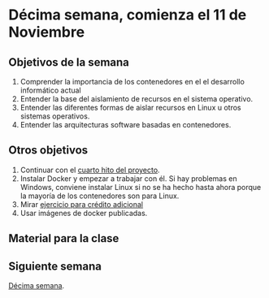 # Décima semana, comienza el 11 de Noviembre

## Objetivos de la semana

1. Comprender la importancia de los contenedores en el el desarrollo
   informático actual
1. Entender la base del aislamiento de recursos en el sistema operativo.
2. Entender las diferentes formas de aislar recursos en Linux u otros sistemas operativos.
3. Entender las arquitecturas software basadas en contenedores.

## Otros objetivos

1. Continuar con el  [cuarto hito del proyecto](https://jj.github.io/IV/documentos/proyecto/4.PaaS).
1. Instalar Docker y empezar a trabajar con él. Si hay problemas en
   Windows, conviene instalar Linux si no se ha hecho hasta ahora
   porque la mayoría de los contenedores son para Linux.
1. Mirar [ejercicio para crédito adicional](https://jj.github.io/IV/documentos/proyecto/3.5.tests)
2. Usar imágenes de docker publicadas. 

## Material para la clase



## Siguiente semana

[Décima semana](semana-10.md). 

